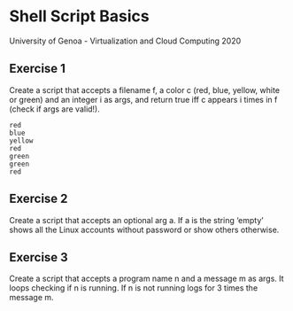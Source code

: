 # Shell Script Basics
University of Genoa - Virtualization and Cloud Computing 2020

## Exercise 1
Create a script that accepts a filename f, a color c (red, blue, yellow, white or green) and an integer i as args, and return true iff c appears i times in f (check if args are valid!).

```console
red
blue
yellow
red
green
green
red
```


## Exercise 2
Create a script that accepts an optional arg a. If a is the string ‘empty’ shows all the Linux accounts without password or show others otherwise.


## Exercise 3
Create a script that accepts a program name n and a message m as args. It loops checking if n is running. If n is not running logs for 3 times the message m.
